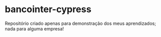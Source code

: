# bancointer-cypress
Repositório criado apenas para demonstração dos meus aprendizados; nada para alguma empresa! 
